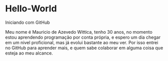 # Hello-World
Iniciando com GitHub

  Meu nome é Mauricio de Azevedo Wittica, tenho 30 anos, no momento estou aprendendo programação por conta própria, e espero um dia chegar em um nivel proficional, mas já evolui bastante ao meu ver.
  Por isso entrei no GitHub para aprender mais, e quem sabe colaborar em alguma coisa que esteja ao meu alcance.
